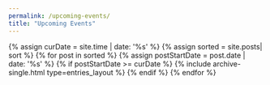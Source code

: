 ```yaml
---
permalink: /upcoming-events/
title: "Upcoming Events"
---
```


{% assign curDate = site.time | date: '%s' %}
{% assign sorted = site.posts| sort %}
{% for post in sorted %}
    {% assign postStartDate = post.date | date: '%s' %}
    {% if postStartDate >= curDate %}
        {% include archive-single.html type=entries_layout %}
    {% endif %}
{% endfor %}